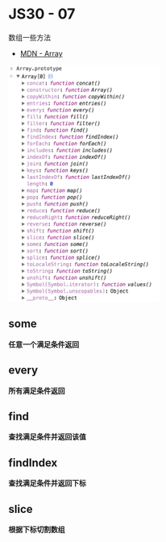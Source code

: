 # JS30 - 07

数组一些方法

- [MDN - Array](https://developer.mozilla.org/zh-CN/docs/Web/JavaScript/Reference/Global_Objects/Array)

<img src="./array.png" width="300" />

## some
**任意一个满足条件返回**

## every
**所有满足条件返回**

## find
**查找满足条件并返回该值**

## findIndex
**查找满足条件并返回下标**

## slice
**根据下标切割数组**
